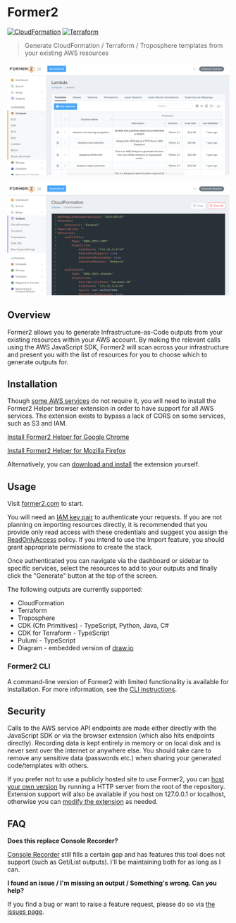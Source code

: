 # Former2

[![CloudFormation](https://img.shields.io/badge/CloudFormation-100%25-orange.svg)](RESOURCE_COVERAGE.md#cloudformation-resource-coverage) [![Terraform](https://img.shields.io/badge/Terraform-51%25-blue.svg)](RESOURCE_COVERAGE.md#terraform-coverage)

> Generate CloudFormation / Terraform / Troposphere templates from your existing AWS resources


![Screenshot](img/screen1.png)

![Screenshot](img/screen2.png)

## Overview

Former2 allows you to generate Infrastructure-as-Code outputs from your existing resources within your AWS account. By making the relevant calls using the AWS JavaScript SDK, Former2 will scan across your infrastructure and present you with the list of resources for you to choose which to generate outputs for.

## Installation

Though [some AWS services](https://github.com/aws/aws-sdk-js/blob/master/SERVICES.md) do not require it, you will need to install the Former2 Helper browser extension in order to have support for all AWS services. The extension exists to bypass a lack of CORS on some services, such as S3 and IAM.

[Install Former2 Helper for Google Chrome](https://chrome.google.com/webstore/detail/former2-helper/fhejmeojlbhfhjndnkkleooeejklmigi)

[Install Former2 Helper for Mozilla Firefox](https://addons.mozilla.org/en-US/firefox/addon/former2-helper/)

Alternatively, you can [download and install](https://github.com/iann0036/former2-helper) the extension yourself.

## Usage

Visit [former2.com](https://former2.com/) to start.

You will need an [IAM key pair](https://docs.aws.amazon.com/IAM/latest/UserGuide/id_credentials_access-keys.html) to authenticate your requests. If you are not planning on importing resources directly, it is recommended that you provide only read access with these credentials and suggest you assign the [ReadOnlyAccess](https://console.aws.amazon.com/iam/home?#/policies/arn:aws:iam::aws:policy/ReadOnlyAccess) policy. If you intend to use the Import feature, you should grant appropriate permissions to create the stack.

Once authenticated you can navigate via the dashboard or sidebar to specific services, select the resources to add to your outputs and finally click the "Generate" button at the top of the screen.

The following outputs are currently supported:

* CloudFormation
* Terraform
* Troposphere
* CDK (Cfn Primitives) - TypeScript, Python, Java, C#
* CDK for Terraform - TypeScript
* Pulumi - TypeScript
* Diagram - embedded version of [draw.io](https://github.com/jgraph/drawio)

### Former2 CLI

A command-line version of Former2 with limited functionality is available for installation. For more information, see the [CLI instructions](cli/README.md).

## Security

Calls to the AWS service API endpoints are made either directly with the JavaScript SDK or via the browser extension (which also hits endpoints directly). Recording data is kept entirely in memory or on local disk and is never sent over the internet or anywhere else. You should take care to remove any sensitive data (passwords etc.) when sharing your generated code/templates with others.

If you prefer not to use a publicly hosted site to use Former2, you can [host your own version](HOSTING.md) by running a HTTP server from the root of the repository. Extension support will also be available if you host on 127.0.0.1 or localhost, otherwise you can [modify the extension](HOSTING.md) as needed.

## FAQ

**Does this replace Console Recorder?**

[Console Recorder](https://github.com/iann0036/AWSConsoleRecorder) still fills a certain gap and has features this tool does not support (such as Get/List outputs). I'll be maintaining both for as long as I can.

**I found an issue / I'm missing an output / Something's wrong. Can you help?**

If you find a bug or want to raise a feature request, please do so via [the issues page](https://github.com/iann0036/former2/issues).
